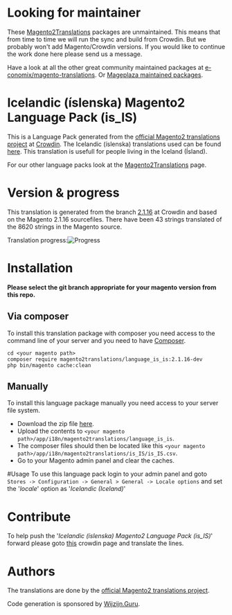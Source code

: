 # Looking for maintainer
These [Magento2Translations](http://magento2translations.github.io/) packages are unmaintained. This means that from time to time we will run the sync and build from Crowdin. But we probably won't add Magento/Crowdin versions. If you would like to continue the work done here please send us a message.

Have a look at all the other great community maintained packages at [e-conomix/magento-translations](https://github.com/e-conomix/magento-translations).
Or [Mageplaza maintained packages](https://github.com/mageplaza?q=language).

# Icelandic (íslenska) Magento2 Language Pack (is_IS)
This is a Language Pack generated from the [official Magento2 translations project](https://crowdin.com/project/magento-2) at [Crowdin](https://crowdin.com).
The Icelandic (íslenska) translations used can be found [here](https://crowdin.com/project/magento-2/is).
This translation is usefull for people living in the Iceland (Ísland).

For our other language packs look at the [Magento2Translations](http://magento2translations.github.io/) page.

# Version & progress
This translation is generated from the branch [2.1.16](https://crowdin.com/project/magento-2/is#/2.1.16) at Crowdin and based on the Magento 2.1.16 sourcefiles.
There have been  43 strings translated of the 8620 strings in the Magento source.

Translation progress:![Progress](http://progressed.io/bar/0)

# Installation
**Please select the git branch appropriate for your magento version from this repo.**
## Via composer
To install this translation package with composer you need access to the command line of your server and you need to have [Composer](https://getcomposer.org).
```
cd <your magento path>
composer require magento2translations/language_is_is:2.1.16-dev
php bin/magento cache:clean
```
## Manually
To install this language package manually you need access to your server file system.
* Download the zip file [here](https://github.com/Magento2Translations/language_is_is/archive/2.1.16.zip).
* Upload the contents to `<your magento path>/app/i18n/magento2translations/language_is_is`.
* The composer files should then be located like this `<your magento path>/app/i18n/magento2translations/is_IS/is_IS.csv`.
* Go to your Magento admin panel and clear the caches.

#Usage
To use this language pack login to your admin panel and goto `Stores -> Configuration -> General > General -> Locale options` and set the '*locale*' option as '*Icelandic (Iceland)*'

# Contribute
To help push the '*Icelandic (íslenska) Magento2 Language Pack (is_IS)*' forward please goto [this](https://crowdin.com/project/magento-2/is) crowdin page and translate the lines.

# Authors
The translations are done by the [official Magento2 translations project](https://crowdin.com/project/magento-2).

Code generation is sponsored by [Wijzijn.Guru](http://www.wijzijn.guru/).